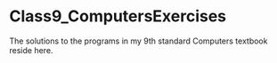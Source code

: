 # Class9_ComputersExercises
The solutions to the programs in my 9th standard Computers textbook reside here.
